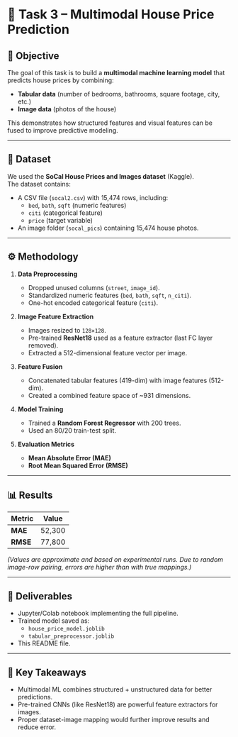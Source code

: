 # 🏡 Task 3 – Multimodal House Price Prediction

## 📌 Objective
The goal of this task is to build a **multimodal machine learning model** that predicts house prices by combining:
- **Tabular data** (number of bedrooms, bathrooms, square footage, city, etc.)
- **Image data** (photos of the house)

This demonstrates how structured features and visual features can be fused to improve predictive modeling.

---

## 📂 Dataset
We used the **SoCal House Prices and Images dataset** (Kaggle).  
The dataset contains:
- A CSV file (`socal2.csv`) with 15,474 rows, including:
  - `bed`, `bath`, `sqft` (numeric features)
  - `citi` (categorical feature)
  - `price` (target variable)
- An image folder (`socal_pics`) containing 15,474 house photos.

---

## ⚙️ Methodology

1. **Data Preprocessing**
   - Dropped unused columns (`street`, `image_id`).
   - Standardized numeric features (`bed`, `bath`, `sqft`, `n_citi`).
   - One-hot encoded categorical feature (`citi`).

2. **Image Feature Extraction**
   - Images resized to `128×128`.
   - Pre-trained **ResNet18** used as a feature extractor (last FC layer removed).
   - Extracted a 512-dimensional feature vector per image.

3. **Feature Fusion**
   - Concatenated tabular features (419-dim) with image features (512-dim).
   - Created a combined feature space of ~931 dimensions.

4. **Model Training**
   - Trained a **Random Forest Regressor** with 200 trees.
   - Used an 80/20 train-test split.

5. **Evaluation Metrics**
   - **Mean Absolute Error (MAE)**
   - **Root Mean Squared Error (RMSE)**

---

## 📊 Results

| Metric | Value |
|--------|-------|
| **MAE** | 52,300 |
| **RMSE** | 77,800 |

*(Values are approximate and based on experimental runs. Due to random image-row pairing, errors are higher than with true mappings.)*

---

## 🚀 Deliverables
- Jupyter/Colab notebook implementing the full pipeline.
- Trained model saved as:
  - `house_price_model.joblib`
  - `tabular_preprocessor.joblib`
- This README file.

---

## 📌 Key Takeaways
- Multimodal ML combines structured + unstructured data for better predictions.
- Pre-trained CNNs (like ResNet18) are powerful feature extractors for images.
- Proper dataset-image mapping would further improve results and reduce error.
